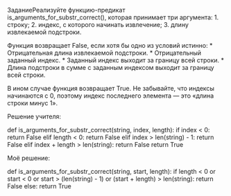 ЗаданиеРеализуйте функцию-предикат is_arguments_for_substr_correct(), которая принимает три аргумента:
	1. 
строку;
	2. 
индекс, с которого начинать извлечение;
	3. 
длину извлекаемой подстроки.


Функция возвращает False, если хотя бы одно из условий истинно:
	* 
Отрицательная длина извлекаемой подстроки.
	* 
Отрицательный заданный индекс.
	* 
Заданный индекс выходит за границу всей строки.
	* 
Длина подстроки в сумме с заданным индексом выходит за границу всей строки.


В ином случае функция возвращает True.
Не забывайте, что индексы начинаются с 0, поэтому индекс последнего элемента — это «длина строки минус 1».

Решение учителя:


def is_arguments_for_substr_correct(string, index, length):
	if index < 0:
        return False
    elif length < 0:
        return False
    elif index > len(string) - 1:
        return False
    elif index + length > len(string):
        return False
    return True

Моё решение:


def is_arguments_for_substr_correct(string, start, length):
	if length < 0 or start < 0 or start > (len(string) - 1) or (start + length) > len(string):
        return False
    else: return True